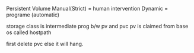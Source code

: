 Persistent Volume
Manual(Strict) = human intervention
Dynamic = programe (automatic)

storage class is intermediate prog b/w pv and pvc
pv is claimed from base os called hostpath

first delete pvc else it will hang.
